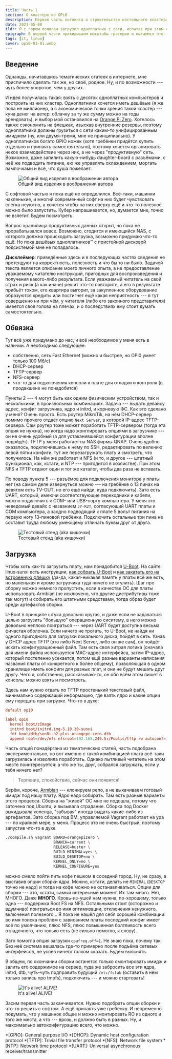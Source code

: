 ```yaml
---
title: Часть 1
section: О кластере из OPi0
description: Первая часть онгоинга о строительстве настольного кластера из дешёвых одноплатников.
date: 2021-05-08
tldr: Я с горем пополам загрузил одноплатник с сети, испытав при этом смешанные чувства.
epigraph: В первой части прикидываем масштабы трагедии и пытаемся что-то запустить.
tags: [it, linux]
cover: opi0-01-01.webp
---
```


## Введение

Однажды, начитавшись тематических статеек в интернете, мне приспичило сделать так же, но своё, родное. Ну, и по возможности --- чуть более упоротое, чем у других.

И идея получилась такая: взять с десяток одноплатных компьютеров и построить из них кластер. Одноплатники хочется иметь дешёвые (я же пока не миллионер, а с экономической точки зрения такой кластер --- куча денег на ветер: облачку за ту же сумму можно на годы арендовать), и выбор мой остановился на [Orange Pi Zero](http://www.orangepi.org/orangepizero/). Хотелось также сэкономить на флешках, изыскав внутренние резервы, поэтому одноплатники должны грузиться с сети каким-то унифицированным имиджем (ну, или двумя-тремя, мне не принципиально). У одноплатников богато GPIO ножек (хотя гребёнки придётся купить отдельно и припаять самостоятельно), поэтому хочется организовать некое взаимодействие через них, а не через "продуктивную" сеть. Возможно, даже запилить какую-нибудь daughter-board с разъёмами, с неё же подводить питание, ею же управлять охлаждением, моргать лампочками и всё, что душа пожелает.

<figure>
  <img src="/img/opi0-01-01.webp" alt="Общий вид изделия в воображении автора" />
  <figcaption>Общий вид изделия в воображении автора</figcaption>
</figure>

С софтовой частью я пока ещё не определился. Всё-таки, машинки чахленькие, и многий современный софт на них будет чувствовать слегка неуютно, а хочется чтобы на них сверху ещё и что-то полезное можно было запустить. Кубер напрашивается, но, думается мне, точно не взлетит. Будем посмотреть.

Вопрос хранилища продуктивных данных открыт, но пока не прорабатывался вовсе. Возможно, сгодится и имеющийся NAS, с которого должна происходить загрузка, возможно придумаю что-то ещё. Но пока дешёвых одноплатников™ с пристойной дисковой подсистемой мне не попадалось.

**Дисклеймер**: приведённые здесь и в последующих частях сведения не претендуют на корректность, полезность и что бы то ни было. Задачей текста является описание моего личного опыта, а не предоставление уважаемому читателю инструкций, пригодных для воспроизведения и получения какого-либо результата. Если уважаемый читатель на свой страх и риск (а как иначе) решит что-то повторить, а его в результате прибьёт током, его квартира выгорит, за закупленное оборудование образуются кредиты или постигнет ещё какая неприятность --- я тут совершенно ни при чём, у читателя (либо его законного представителя) имеется своя голова на плечах, и о последствиях ему стоит думать самостоятельно.

## Обвязка

Тут всё уже придумано до нас, и всё необходимое у меня есть в наличии. А необходимо следующее:

* собственно, сеть Fast Ethernet (можно и быстрее, но OPi0 умеет только 100 Мб/с)
* DHCP-сервер
* TFTP-сервер
* NFS-сервер
* что-то для подключения консоли к плате для отладки и контроля (в продакшене не понадобится)

Пункты 2 --- 4 могут быть как одним физическим устройством, так и несколькими, в произвольных комбинациях. Задача --- выдать девайсу адрес, конфиг загрузчика, ядро и initrd, и корневую ФС. Как это сделано у меня? Очень просто. Есть роутер MikroTik, на нём DHCP-сервер помимо прочего отдаёт опцию `Next Server`, в которой IP-адрес TFTP-сервера. Сам роутер тоже может поработать TFTP-сервером (тогда эта опция не нужна), но когда надо жонглировать опциями в загрузчике --- он не очень удобный (а для устаканившейся конфигурации вполне подойдёт). TFTP у меня работает на NAS фирмы QNAP. Очень удобно оказалось, подключившись к нему по SSH, редактировать по велению левой пятки конфиги, тут же перезагружать плату и смотреть, что получилось. На нём же работает и NFS (и то, и другое --- штатный функционал, как, кстати, и NTP --- пригодится в хозяйстве). При этом NFS и TFTP отдают один и тот же каталог, чтобы два раза не вставать.

По поводу пункта 5 --- разъёмов для подключения монитора у платы нет (на самом деле извернуться можно --- на гребёнке о 13 пинах на девятом есть TV-OUT, но его ещё найди, куда подключить). Зато есть UART, который, имеючи соответствующие переходники и кабели, можно подключить к COM- или USB-порту компьютера. У меня это неведомый девайс с названием `JY-R2T`, согласующий UART платы и COM компьютера, а заодно подводящий к плате 5 вольт питания на первую ногу 13-пиновой гребёнки. Подключить остальные три пина не составит труда любому умеющему отличать буквы друг от друга.

<figure>
  <img src="/img/opi0-01-02.webp" alt="Тестовый стенд (aka кишочки)" />
  <figcaption>Тестовый стенд (aka кишочки)</figcaption>
</figure>

## Загрузка

Чтобы хоть как-то загрузить плату, нам понадобится [U-Boot](https://www.denx.de/wiki/U-Boot). На сайте linux-sunxi есть инструкции, [как собрать U-Boot](http://linux-sunxi.org/U-Boot) и [как закатать его на встроенную флешку](http://linux-sunxi.org/Xunlong_Orange_Pi_Zero#Putting_u-boot_on_SPI_NOR) (да-да, какая-никакая память у платы всё же есть, но маленькая и кроме загрузчика туда ничего не втулить). Шаг про сборку можно немного пропустить, если в качестве ОС для платы использовать Armbian (не исключено, что другие дистрибутивы тоже так могут) и собирать его штатными средствами, тогда образ будет среди артефактов сборки.

U-Boot в принципе штука довольно крутая, и даже если не задаваться целью загрузить "большую" операционную сиситему, в него можно довольно неплохо поиграться --- через UART будет доступна весьма фичастая оболочка. Если ничего не трогать, то U-Boot, не найдя ни одного пригодного для загрузки локального диска, пойдёт в сеть. Узнав у DHCP адрес TFTP (это либо Next Server, либо он же сам), он пойдёт искать конфигурационный файл. Там есть своя хитрая логика (сначала для имени файла используется MAC-адрес интерфейса, затем IP-адрес, который постепенно усекается, потом ещё разные варианты написания названия платы от конкретного к более общему), позволяющая в одном хранилище иметь конфиги для разных плат, и они не будут мешать друг другу. Чего я, собственно, рассказываю-то, он обо всём этом пишет в консоль: можно взять и посмотреть.

Здесь нам нужно отдать по TFTP простенький текстовый файл, минимально содержащий информацию, где взять ядро и какие опции ему передать при загрузке. Что-то в духе:

~~~ conf
default opi0

label opi0
  kernel boot/zImage
  initrd boot/initrd.img-5.10.30-sunxi
  fdt boot/dtb/sun8i-h2-plus-orangepi-zero.dtb
  append root=/dev/nfs nfsroot=192.168.249.5:/Public/tftp rw autoconf=1 console=ttyS0,115200 sunxi_ve_mem_reserve=0 sunxi_g2d_mem_reserve=0 sunxi_fb_mem_reserve=16 cpufreq.off=1
~~~

Часть опций понадёргана из тематических статей, часть подобрана экспериментально, но вот именно с такой комбинацией плата всё-таки загрузилась и изволила поработать. Однако пытливый читатель на этом месте поинтересуется: а что же ты, друг, собрался загружать, если у тебя ничего нет?

> Терпение, спокойствие, сейчас они появятся!

Берём, короче, [Armbian](https://github.com/armbian/build) --- клонируем репо, а не выкачиваем готовый имидж под нашу плату. Ядро надо собирать. Там есть разные варианты этого процесса. Сборка на "живой" ОС мне не подошла, потому что заточена под Ubuntu, и вызывала страдание. Сборка под Docker выкидывала коленца, "забывая" иногда выдать какие-либо из артефактов. Зато сборка под ВМ, управляемой Vagrant работает на ура --- по крайней мере, у меня. Процесс это не очень быстрый, поэтому запустив что-то в духе

~~~ bash
./compile.sh vagrant BOARD=orangepizero \
                     BRANCH=current \
                     RELEASE=buster \
                     BUILD_MINIMAL=yes \
                     BUILD_DESKTOP=no \
                     KERNEL_ONLY=no \
                     KERNEL_CONFIGURE=yes
~~~

можно смело пойти пить кофе пешком в соседний город. Ну, не сразу, а выставив опции сборки ядра. Можно, кстати, делать не `MINIMAL` (`DESKTOP` точно не надо) и тогда на кофе можно не останавливаться. Опции для сборки --- это, кстати, самый интересный момент. Их там много. Нет, МНОГО. Даже **МНОГО**. Кровь-из-ушей нам нужна, по-хорошему, только одна --- поддержка Root FS на NFS. Остальными стоит (осторожно и вдумчиво) поиграться во имя оптимизации, отключения ненужного, включения полезного... Я пока не нашёл для себя хорошей комбинации: во имя поиска проблем с зависанием платы последний конфиг имеет всё по умолчанию, плюс NFS, плюс повышенная болтливость всего отладочного, что только есть (не сильно помогло, к слову).

Зато помогла опция загрузки `cpufreq.off=1`. Не знаю пока, почему так. Без неё система вешалась где-то примерно после подъёма сетевых интерфейсов, не успев ничего толком сказать. Будем выяснять.

В общем, по окончании сборки останется только смонтировать имидж и залить его содержимое на сервер, туда же забросить все эти ядра, initrd, dtb, чуть-чуть подправить будущий `/etc/fstab` (оставить в нём только запись про tmpfs), подключить --- и можно стартовать!

<figure>
  <img src="/img/opi0-01-03.webp" alt="It's alive! ALIVE!" />
  <figcaption>It's alive! ALIVE!</figcaption>
</figure>

Засим первая часть заканчивается. Нужно подобрать опции сборки и что-то решить с софтом. А ещё припаять уже гребёнку. И непременно подумать, что у машинок общее и можно монтировать RO из одного и того же места, а что --- врозь, и должно быть в разных. Ну, и максимально автоконфигурацию всего, что можно.

*[GPIO]: General purpose I/O
*[DHCP]: Dynamic host configuration protocol
*[TFTP]: Trivial file transfer protocol
*[NFS]:  Network file system
*[NTP]:  Network time protocol
*[UART]: Universal asynchronous receiver/transmitter